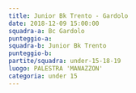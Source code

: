 ```yaml
---
title: Junior Bk Trento - Gardolo
date: 2018-12-09 15:00:00
squadra-a: Bc Gardolo
punteggio-a: 
squadra-b: Junior Bk Trento
punteggio-b: 
partite/squadra: under-15-18-19
luogo: PALESTRA 'MANAZZON'
categoria: under 15
---
```

